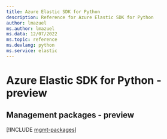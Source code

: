 ```yaml
---
title: Azure Elastic SDK for Python
description: Reference for Azure Elastic SDK for Python
author: lmazuel
ms.author: lmazuel
ms.data: 12/07/2022
ms.topic: reference
ms.devlang: python
ms.service: elastic
---
```

# Azure Elastic SDK for Python - preview

## Management packages - preview
[!INCLUDE [mgmt-packages](elastic-mgmt-index.md)]